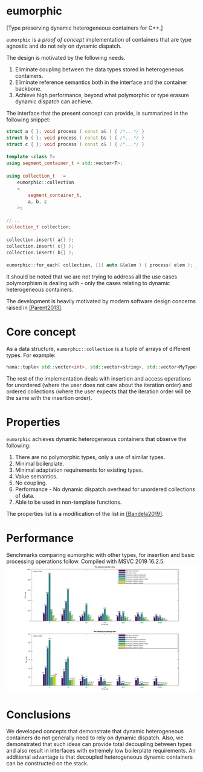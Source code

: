# eumorphic
[Type preserving dynamic heterogeneous containers for C++.]


```eumorphic``` is a *proof of concept* implementation of containers that are type agnostic and do not rely on dynamic dispatch. 

 The design is motivated by the following needs.
 1. Eliminate coupling between the data types stored in heterogeneous containers.
 2. Eliminate reference semantics both in the interface and the container backbone.
 3. Achieve high performance, beyond what polymorphic or type erasure dynamic dispatch can achieve.
 
 The interface that the present concept can provide, is summarized in the following snippet:
 ```c++
 struct a { }; void process ( const a& ) { /*...*/ }
 struct b { }; void process ( const b& ) { /*...*/ }
 struct c { }; void process ( const c& ) { /*...*/ }
 
 template <class T> 
 using segment_container_t = std::vector<T>;
 
 using collection_t   = 
     eumorphic::collection
     < 
         segment_container_t, 
         a, b, c 
     >;
 
 //...
 collection_t collection;

 collection.insert( a{} );
 collection.insert( c{} );
 collection.insert( b{} );
 
 eumorphic::for_each( collection, []( auto &&elem ) { process( elem ); } );
 ```
It should be noted that we are not trying to address all the use cases polymorphism is dealing with - only the cases relating to dynamic heterogeneous containers.

The development is heavily motivated by modern software design concerns raised in [[Parent2013]](https://www.youtube.com/watch?v=bIhUE5uUFOA).

# Core concept
As a data structure, ```eumorphic::collection``` is a tuple of arrays of different types. For example:
```cpp
hana::tuple< std::vector<int>, std::vector<string>, std::vector<MyType> > collection_data;
```
The rest of the implementation deals with insertion and access operations for unordered (where the user does not care about the iteration order) and ordered collections (where the user expects that the iteration order will be the same with the insertion order).

# Properties
``eumorphic`` achieves dynamic heterogeneous containers that observe the following:

1. There are no polymorphic types, only a use of similar types.
2. Minimal boilerplate.
3. Minimal adaptation requirements for existing types.
4. Value semantics.
5. No coupling.
6. Performance - No dynamic dispatch overhead for unordered collections of data.
7. Able to be used in non-template functions.

The properties list is a modification of the list in [[Bandela2019]](https://github.com/CppCon/CppCon2019/blob/master/Presentations/polymorphism__virtual/polymorphism__virtual__john_bandela__cppcon_2019.pdf).

# Performance
Benchmarks comparing eumorphic with other types, for insertion and basic processing operations follow. Compiled with MSVC 2019 16.2.5.
![Insertion performance comparisons](doc/hetero_insertion_benchmark.png)
![Insertion performance comparisons](doc/hetero_access_benchmark.png)

# Conclusions
We developed concepts that demonstrate that dynamic heterogeneous containers do not generally need to rely on dynamic dispatch. Also, we demonstrated that such ideas can provide total decoupling between types and also result in interfaces with extremely low boilerplate requirements. An additional advantage is that decoupled heterogeneous dynamic containers can be constructed on the stack.
 
